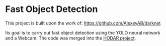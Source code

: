 # Fast Object Detection

This project is built upon the work of: https://github.com/AlexeyAB/darknet

Its goal is to carry out fast object detection using the YOLO neural network and a Webcam. The code was merged into the [HODAR project](https://github.com/diviramon/HODAR).
